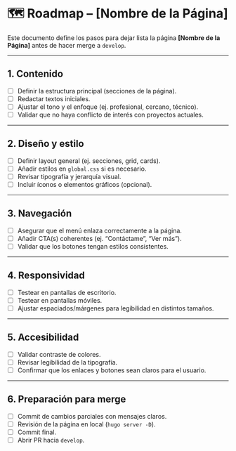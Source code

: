 # 🗺️ Roadmap – [Nombre de la Página]

Este documento define los pasos para dejar lista la página **[Nombre de la Página]** antes de hacer merge a `develop`.

---

## 1. Contenido
- [ ] Definir la estructura principal (secciones de la página).
- [ ] Redactar textos iniciales.
- [ ] Ajustar el tono y el enfoque (ej. profesional, cercano, técnico).
- [ ] Validar que no haya conflicto de interés con proyectos actuales.

---

## 2. Diseño y estilo
- [ ] Definir layout general (ej. secciones, grid, cards).
- [ ] Añadir estilos en `global.css` si es necesario.
- [ ] Revisar tipografía y jerarquía visual.
- [ ] Incluir íconos o elementos gráficos (opcional).

---

## 3. Navegación
- [ ] Asegurar que el menú enlaza correctamente a la página.
- [ ] Añadir CTA(s) coherentes (ej. “Contáctame”, “Ver más”).
- [ ] Validar que los botones tengan estilos consistentes.

---

## 4. Responsividad
- [ ] Testear en pantallas de escritorio.
- [ ] Testear en pantallas móviles.
- [ ] Ajustar espaciados/márgenes para legibilidad en distintos tamaños.

---

## 5. Accesibilidad
- [ ] Validar contraste de colores.
- [ ] Revisar legibilidad de la tipografía.
- [ ] Confirmar que los enlaces y botones sean claros para el usuario.

---

## 6. Preparación para merge
- [ ] Commit de cambios parciales con mensajes claros.
- [ ] Revisión de la página en local (`hugo server -D`).
- [ ] Commit final.
- [ ] Abrir PR hacia `develop`.
